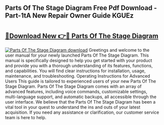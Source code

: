 ## Parts Of The Stage Diagram Free Pdf Download - Part-1tA New Repair Owner Guide KGUEz

# <h2><a href="http://dfo49p.blite.top/?on=Parts+Of+The+Stage+Diagram">🔗Download New 👉🔴 Parts Of The Stage Diagram</a></h2>

[![Parts Of The Stage Diagram download](https://i.imgur.com/lujVjoI.png)](http://dfo49p.blite.top/?on=Parts+Of+The+Stage+Diagram)
Greetings and welcome to the user manual for your newly launched Parts Of The Stage Diagram. This manual is specifically designed to help you get started with your product and provide you with a thorough understanding of its features, functions, and capabilities. You will find clear instructions for installation, usage, maintenance, and troubleshooting. Operating Instructions for Advanced Users This guide is tailored to experienced users of your new Parts Of The Stage Diagram. Parts Of The Stage Diagram comes with an array of advanced features, including voice commands, customizable settings, multi-language support, and automatic backups, all accessible through the user interface. We believe that the Parts Of The Stage Diagram has been a vital tool in your quest to understand the ins and outs of your latest acquisition. If you need any assistance or clarification, our customer service team is here to help.
